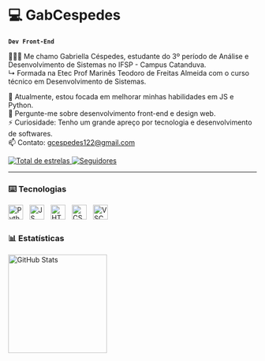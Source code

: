 # 💻 GabCespedes

**`Dev Front-End`**

👩🏻‍💻 Me chamo Gabriella Céspedes, estudante do 3º período de Análise e Desenvolvimento de Sistemas no IFSP - Campus Catanduva. </br>
 ↳ Formada na Etec Prof Marinês Teodoro de Freitas Almeida com o curso técnico em Desenvolvimento de Sistemas.

🔭 Atualmente, estou focada em melhorar minhas habilidades em JS e Python. </br>
💬 Pergunte-me sobre desenvolvimento front-end e design web. </br>
⚡ Curiosidade: Tenho um grande apreço por tecnologia e desenvolvimento de softwares. </br>
📫 Contato: gcespedes122@gmail.com

<p align="left">
    </a> 
    <a href="https://github.com/GabCespedes?tab=repositories&sort=stargazers">
        <img 
            alt="Total de estrelas" 
            title="Total de estrelas GitHub" 
            src="https://custom-icon-badges.demolab.com/github/stars/GabCespedes?color=55960c&style=for-the-badge&labelColor=488207&logo=star&label=estrelas"
        />
    </a>
    <a href="https://github.com/GabCespedes?tab=followers">
        <img 
            alt="Seguidores" 
            title="Me siga no GitHub" 
            src="https://custom-icon-badges.demolab.com/github/followers/GabCespedes?color=236ad3&labelColor=1155ba&style=for-the-badge&logo=github&label=Seguidores&logoColor=white"
        />
    </a>
</p>

---

### ⌨️ Tecnologias

<img 
    align="left" 
    alt="Python" 
    title="Python"
    width="30px" 
    style="padding-right: 10px;" 
    src="https://cdn.jsdelivr.net/gh/devicons/devicon@latest/icons/python/python-original.svg" 
/>
<img 
    align="left" 
    alt="JS" 
    title="JavaScript"
    width="30px" 
    style="padding-right: 10px;" 
    src="https://cdn.jsdelivr.net/gh/devicons/devicon@latest/icons/javascript/javascript-original.svg" 
/>
<img 
    align="left" 
    alt="HTML"
    title="HTML" 
    width="30px" 
    style="padding-right: 10px;" 
    src="https://cdn.jsdelivr.net/gh/devicons/devicon@latest/icons/html5/html5-original.svg" 
/>
<img 
    align="left" 
    alt="CSS" 
    title="CSS"
    width="30px" 
    style="padding-right: 10px;" 
    src="https://cdn.jsdelivr.net/gh/devicons/devicon@latest/icons/css3/css3-original.svg" 
/>
<img 
    align="left" 
    alt="VSCode"
    title="VSCode" 
    width="30px" 
    style="padding-right: 10px;" 
    src="https://cdn.jsdelivr.net/gh/devicons/devicon@latest/icons/vscode/vscode-original.svg" 
/>

</br>
</br>

### 📊 Estatísticas

<p>
    <img 
      align="left" 
      alt="GitHub Stats" 
      height="200" 
      src="https://github-readme-stats.vercel.app/api/top-langs/?username=GabCespedes&theme=tokyonight&layout=compact&custom_title=Tecnologias&langs_count=9"/>
</p>
